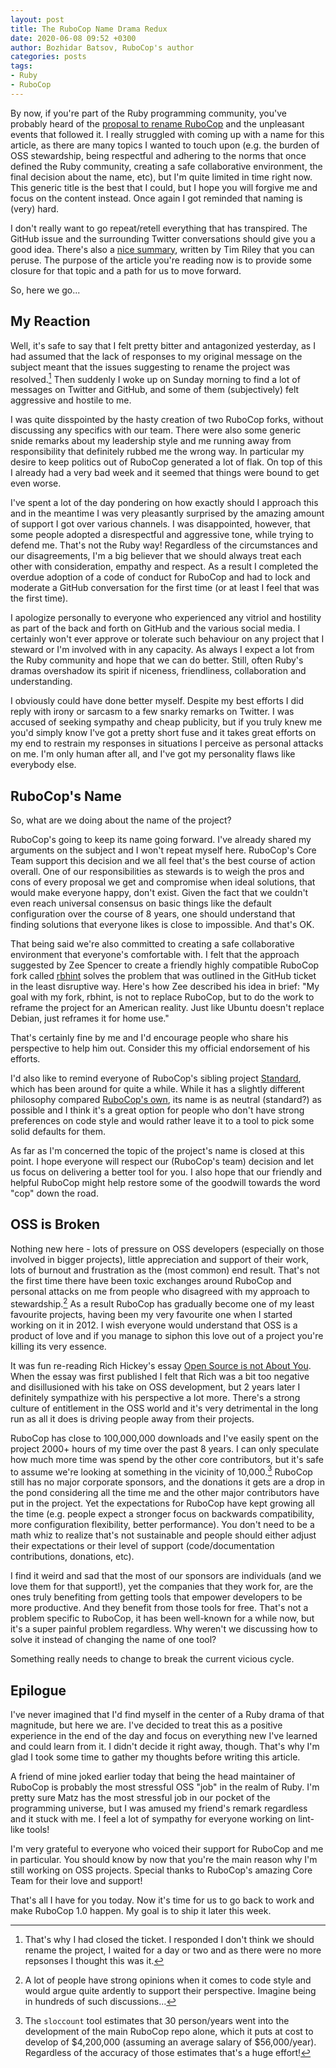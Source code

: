 ```yaml
---
layout: post
title: The RuboCop Name Drama Redux
date: 2020-06-08 09:52 +0300
author: Bozhidar Batsov, RuboCop's author
categories: posts
tags:
- Ruby
- RuboCop
---
```


By now, if you're part of the Ruby programming community, you've probably heard
of the [proposal to rename
RuboCop](https://github.com/rubocop-hq/rubocop/issues/8091) and the unpleasant
events that followed it.  I really struggled with coming up with a name for this
article, as there are many topics I wanted to touch upon (e.g. the burden of OSS
stewardship, being respectful and adhering to the norms that once defined the
Ruby community, creating a safe collaborative environment, the final decision
about the name, etc), but I'm quite limited in time right now. This generic
title is the best that I could, but I hope you will forgive me and focus on the
content instead. Once again I got reminded that naming is (very) hard.

I don't really want to go repeat/retell everything that has transpired. The GitHub
issue and the surrounding Twitter conversations should give you a good
idea. There's also a [nice
summary](https://timriley.info/writing/2020/06/08/rubyists-we-must-do-better/),
written by Tim Riley that you can peruse.  The purpose of the article you're
reading now is to provide some closure for that topic and a path for us to move
forward.

So, here we go...

<!--more-->

## My Reaction

Well, it's safe to say that I felt pretty bitter and antagonized yesterday, as I
had assumed that the lack of responses to my original message on the subject
meant that the issues suggesting to rename the project was resolved.[^1] Then
suddenly I woke up on Sunday morning to find a lot of messages on Twitter and GitHub,
and some of them (subjectively) felt aggressive and hostile to me.

I was quite disspointed by the hasty creation of two RuboCop forks, without discussing any specifics with our team.
There were also some generic snide remarks about my leadership style and me running away from responsibility that
definitely rubbed me the wrong way. In particular my desire to keep politics out of RuboCop generated a lot of flak.
On top of this I already had a very bad week and it seemed that things were bound to get even worse.

I've spent a lot of the day pondering on how exactly should I approach this and
in the meantime I was very pleasantly surprised by the amazing amount of support
I got over various channels. I was disappointed, however, that some people
adopted a disrespectful and aggressive tone, while trying to defend me. That's
not the Ruby way! Regardless of the circumstances and our disagreements, I'm a
big believer that we should always treat each other with consideration, empathy
and respect. As a result I completed the overdue adoption of a code of conduct
for RuboCop and had to lock and moderate a GitHub conversation for the first time (or
at least I feel that was the first time).

I apologize personally to everyone who experienced any vitriol and hostility as
part of the back and forth on GitHub and the various social media. I certainly
won't ever approve or tolerate such behaviour on any project that I steward or
I'm involved with in any capacity. As always I expect a lot from the Ruby
community and hope that we can do better. Still, often Ruby's dramas overshadow
its spirit if niceness, friendliness, collaboration and understanding.

I obviously could have done better myself. Despite my best efforts I did reply
with irony or sarcasm to a few snarky remarks on Twitter.  I was accused of
seeking sympathy and cheap publicity, but if you truly knew me you'd simply
know I've got a pretty short fuse and it takes great efforts on my end to
restrain my responses in situations I perceive as personal attacks on me.
I'm only human after all, and I've got my personality flaws like everybody else.

## RuboCop's Name

So, what are we doing about the name of the project?

RuboCop's going to keep its name going forward. I've already shared my arguments
on the subject and I won't repeat myself here.  RuboCop's Core Team support this
decision and we all feel that's the best course of action overall. One of our
responsibilities as stewards is to weigh the pros and cons of every proposal we
get and compromise when ideal solutions, that would make everyone happy, don't
exist. Given the fact that we couldn't even reach universal consensus on basic
things like the default configuration over the course of 8 years, one should
understand that finding solutions that everyone likes is close to
impossible. And that's OK.

That being said we're also committed to creating a safe collaborative
environment that everyone's comfortable with.  I felt that the approach suggested by
Zee Spencer to create a friendly highly compatible RuboCop fork called
[rbhint](https://github.com/zspencer/rbhint) solves the problem that was
outlined in the GitHub ticket in the least disruptive way. Here's how Zee described his
idea in brief: "My goal with my fork, rbhint, is not to replace RuboCop, but to
do the work to reframe the project for an American reality. Just like Ubuntu
doesn't replace Debian, just reframes it for home use."

That's certainly fine by me and I'd encourage people who share his perspective to help him out.
Consider this my official endorsement of his efforts.

I'd also like to remind everyone of RuboCop's sibling project
[Standard](https://github.com/testdouble/standard), which has been around for
quite a while.  While it has a slightly different philosophy compared [RuboCop's
own](https://docs.rubocop.org/rubocop/index.html#philosophy), its name is as
neutral (standard?) as possible and I think it's a great option for people who
don't have strong preferences on code style and would rather leave it to a tool
to pick some solid defaults for them.

As far as I'm concerned the topic of the project's name is closed at this point.
I hope everyone will respect our (RuboCop's team) decision and let us focus on
delivering a better tool for you. I also hope that our friendly and helpful
RuboCop might help restore some of the goodwill towards the word "cop" down the
road.

## OSS is Broken

Nothing new here - lots of pressure on OSS developers (especially on those
involved in bigger projects), little appreciation and support of their work,
lots of burnout and frustration as the (most common) end result.  That's not
the first time there have been toxic exchanges around RuboCop and personal
attacks on me from people who disagreed with my approach to stewardship.[^2] As
a result RuboCop has gradually become one of my least favourite projects, having
been my very favourite one when I started working on it in 2012. I wish everyone
would understand that OSS is a product of love and if you manage to siphon this
love out of a project you're killing its very essence.

It was fun re-reading Rich Hickey's essay [Open Source is not About
You](https://gist.github.com/richhickey/1563cddea1002958f96e7ba9519972d9).  When
the essay was first published I felt that Rich was a bit too negative and
disillusioned with his take on OSS development, but 2 years later I definitely
sympathize with his perspective a lot more. There's a strong culture of entitlement in the OSS world
and it's very detrimental in the long run as all it does is driving people away from their projects.

RuboCop has close to 100,000,000 downloads and I've easily spent on the project
2000+ hours of my time over the past 8 years.  I can only speculate how much
more time was spend by the other core contributors, but it's safe to assume
we're looking at something in the vicinity of 10,000.[^3]  RuboCop still has no
major corporate sponsors, and the donations it gets are a drop in the pond
considering all the time me and the other major contributors have put in the
project. Yet the expectations for RuboCop have kept growing all the time
(e.g. people expect a stronger focus on backwards compatibility, more
configuration flexibility, better performance). You don't need to be a math whiz to realize
that's not sustainable and people should either adjust their expectations or
their level of support (code/documentation contributions, donations, etc).

I find it weird and sad that the most of our sponsors are individuals (and we
love them for that support!), yet the companies that they work for, are the ones
truly benefiting from getting tools that empower developers to be more
productive. And they benefit from those tools for free. That's not a problem
specific to RuboCop, it has been well-known for a while now, but it's a super
painful problem regardless. Why weren't we discussing how to solve it instead of
changing the name of one tool?

Something really needs to change to break the current vicious cycle.

## Epilogue

I've never imagined that I'd find myself in the center of a Ruby drama of that magnitude, but here we are.
I've decided to treat this as a positive experience in the end of the day and focus on everything
new I've learned and could learn from it. I didn't decide it right away, though. That's why
I'm glad I took some time to gather my thoughts before writing this article.

A friend of mine joked earlier today that being the head maintainer of RuboCop is probably the most stressful
OSS "job" in the realm of Ruby. I'm pretty sure Matz has the most stressful job in our pocket of the programming universe,
but I was amused my friend's remark regardless and it stuck with me. I feel a lot of sympathy for everyone working
on lint-like tools!

I'm very grateful to everyone who voiced their support for RuboCop and me in particular. You should know
by now that you're the main reason why I'm still working on OSS projects. Special thanks to RuboCop's amazing
Core Team for their love and support!

That's all I have for you today.
Now it's time for us to go back to work and make RuboCop 1.0 happen. My goal is to ship it later this week.

[^1]: That's why I had closed the ticket. I responded I don't think we should rename the project, I waited for a day or two and as there were no more repsonses I thought this was it.
[^2]: A lot of people have strong opinions when it comes to code style and would argue quite ardently to support their perspective. Imagine being in hundreds of such discussions...
[^3]: The `sloccount` tool estimates that 30 person/years went into the development of the main RuboCop repo alone, which it puts at cost to develop of $4,200,000 (assuming an average salary of $56,000/year). Regardless of the accuracy of those estimates that's a huge effort!
